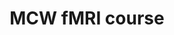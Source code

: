 ---
title: "MCW fMRI course"
project_id: 
conf_date: 2004-05-06
conference_id: ""
presenters:
   - peter_bandettini
summary: "<p>MCW fMRI course, Milwaukee, WI</p>"
file: /assets/presentations/T160.ppt
filename: T160.ppt
layout: presentation
---